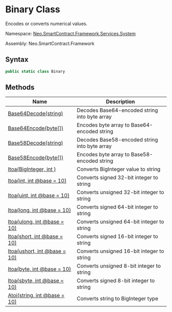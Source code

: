 # Binary Class

Encodes or converts numerical values.

Namespace: [Neo.SmartContract.Framework.Services.System](../System.md)

Assembly: Neo.SmartContract.Framework

## Syntax

```c#
public static class Binary
```

## Methods

| Name                                           | Description                                    |
| ---------------------------------------------- | ---------------------------------------------- |
| [Base64Decode(string)](Binary/Base64Decode.md) | Decodes Base64-encoded string into  byte array |
| [Base64Encode(byte[])](Binary/Base64Encode.md) | Encodes byte array to Base64-encoded string    |
| [Base58Decode(string)](Binary/Base58Decode.md) | Decodes Base58-encoded string into  byte array |
| [Base58Encode(byte[])](Binary/Base58Encode.md) | Encodes byte array to Base58-encoded string    |
| [Itoa(BigInteger, int )](Binary/Itoa.md)       | Converts BigInteger value to string            |
| [Itoa(int, int @base = 10)](Binary/Itoa.md)    | Converts signed 32-bit integer to string       |
| [Itoa(uint, int @base = 10)](Binary/Itoa.md)   | Converts unsigned 32-bit integer to string     |
| [Itoa(long, int @base = 10)](Binary/Itoa.md)   | Converts signed 64-bit integer to string       |
| [Itoa(ulong, int @base = 10)](Binary/Itoa.md)  | Converts unsigned 64-bit integer to string     |
| [Itoa(short, int @base = 10)](Binary/Itoa.md)  | Converts signed 16-bit integer to string       |
| [Itoa(ushort, int @base = 10)](Binary/Itoa.md) | Converts unsigned 16-bit integer to string     |
| [Itoa(byte, int @base = 10)](Binary/Itoa.md)   | Converts unsigned 8-bit integer to string      |
| [Itoa(sbyte, int @base = 10)](Binary/Itoa.md)  | Converts signed 8-bit integer to string        |
| [Atoi(string, int @base = 10)](Binary/Atoi.md) | Converts string to BigInteger type             |

